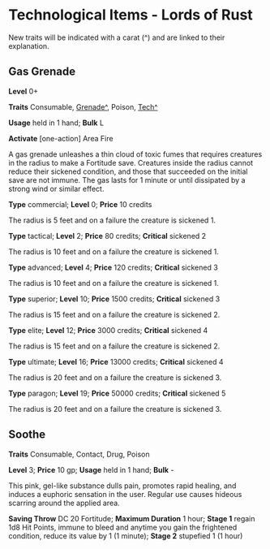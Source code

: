 # Technological Items - Lords of Rust

New traits will be indicated with a carat (^) and are linked to their explanation.

## Gas Grenade

**Level** 0+

**Traits** Consumable, [Grenade^](/Traits/README.md#grenade), Poison, [Tech^](/Traits/README.md#tech)

**Usage** held in 1 hand; **Bulk** L

**Activate** [one-action] Area Fire

A gas grenade unleashes a thin cloud of toxic fumes that requires creatures in the radius to make a Fortitude save. Creatures inside the radius cannot reduce their sickened condition, and those that succeeded on the initial save are not immune. The gas lasts for 1 minute or until dissipated by a strong wind or similar effect.

**Type** commercial; **Level** 0; **Price** 10 credits

The radius is 5 feet and on a failure the creature is sickened 1.

**Type** tactical; **Level** 2; **Price** 80 credits; **Critical** sickened 2

The radius is 10 feet and on a failure the creature is sickened 1.

**Type** advanced; **Level** 4; **Price** 120 credits; **Critical** sickened 3

The radius is 10 feet and on a failure the creature is sickened 1.

**Type** superior; **Level** 10; **Price** 1500 credits; **Critical** sickened 3

The radius is 15 feet and on a failure the creature is sickened 2.

**Type** elite; **Level** 12; **Price** 3000 credits; **Critical** sickened 4

The radius is 15 feet and on a failure the creature is sickened 2.

**Type** ultimate; **Level** 16; **Price** 13000 credits; **Critical** sickened 4

The radius is 20 feet and on a failure the creature is sickened 3.

**Type** paragon; **Level** 19; **Price** 50000 credits; **Critical** sickened 5

The radius is 20 feet and on a failure the creature is sickened 3.

## Soothe

**Traits** Consumable, Contact, Drug, Poison

**Level** 3; **Price** 10 gp; **Usage** held in 1 hand; **Bulk** -

This pink, gel-like substance dulls pain, promotes rapid healing, and induces a euphoric sensation in the user. Regular use causes hideous scarring around the applied area.

**Saving Throw** DC 20 Fortitude; **Maximum Duration** 1 hour; **Stage 1** regain 1d8 Hit Points, immune to bleed and anytime you gain the frightened condition, reduce its value by 1 (1 minute); **Stage 2** stupefied 1 (1 hour)
